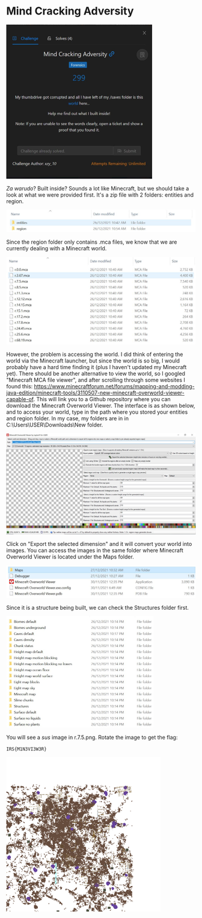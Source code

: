 # Mind Cracking Adversity

<img src="challenge.JPG" alt="alt text" style="zoom:50%;" />

*Za warudo*? Built inside? Sounds a lot like Minecraft, but we should take a look at what we were provided first. It's a zip file with 2 folders: entities and region.

<img src="folders.JPG" alt="alt text" style="zoom:50%;" />

Since the region folder only contains .mca files, we know that we are currently dealing with a Minecraft world. 

<img src="mca_files.JPG" alt="alt text" style="zoom:50%;" />

However, the problem is accessing the world. I did think of entering the world via the Minecraft launcher, but since the world is so big, I would probably have a hard time finding it (plus I haven't updated my Minecraft yet). There should be another alternative to view the world, so I googled "Minecraft MCA file viewer", and after scrolling through some websites I found this: https://www.minecraftforum.net/forums/mapping-and-modding-java-edition/minecraft-tools/3110507-new-minecraft-overworld-viewer-capable-of. This will link you to a Github repository where you can download the Minecraft Overworld Viewer. The interface is as shown below, and to access your world, type in the path where you stored your entities and region folder. In my case, my folders are in in C:\Users\USER\Downloads\New folder.

![alt text](overworld_viewer.JPG)

Click on "Export the selected dimension" and it will convert your world into images. You can access the images in the same folder where Minecraft Overworld Viewer is located under the Maps folder.

<img src="location.JPG" alt="alt text" style="zoom:50%;" />

Since it is a structure being built, we can check the Structures folder first.

<img src="structures.JPG" alt="alt text" style="zoom:50%;" />

You will see a *sus* image in r.7.5.png. Rotate the image to get the flag:

```
IRS{M1N3VI3W3R}
```

<img src="sus.png" alt="alt text" style="zoom: 80%;" />